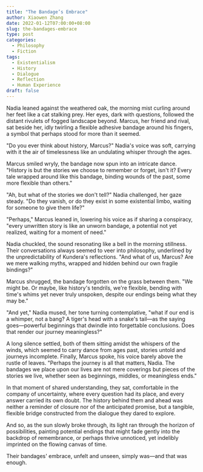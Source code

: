 ```yaml
---
title: "The Bandage’s Embrace"
author: Xiaowen Zhang
date: 2022-01-12T07:00:00+08:00
slug: the-bandages-embrace
type: post
categories:
  - Philosophy
  - Fiction
tags:
  - Existentialism
  - History
  - Dialogue
  - Reflection
  - Human Experience
draft: false
---
```


Nadia leaned against the weathered oak, the morning mist curling around her feet like a cat stalking prey. Her eyes, dark with questions, followed the distant rivulets of fogged landscape beyond. Marcus, her friend and rival, sat beside her, idly twirling a flexible adhesive bandage around his fingers, a symbol that perhaps stood for more than it seemed.

"Do you ever think about history, Marcus?" Nadia's voice was soft, carrying with it the air of timelessness like an undulating whisper through the ages.

Marcus smiled wryly, the bandage now spun into an intricate dance. "History is but the stories we choose to remember or forget, isn't it? Every tale wrapped around like this bandage, binding wounds of the past, some more flexible than others."

"Ah, but what of the stories we don't tell?" Nadia challenged, her gaze steady. "Do they vanish, or do they exist in some existential limbo, waiting for someone to give them life?"

"Perhaps," Marcus leaned in, lowering his voice as if sharing a conspiracy, "every unwritten story is like an unworn bandage, a potential not yet realized, waiting for a moment of need."

Nadia chuckled, the sound resonating like a bell in the morning stillness. Their conversations always seemed to veer into philosophy, underlined by the unpredictability of Kundera's reflections. "And what of us, Marcus? Are we mere walking myths, wrapped and hidden behind our own fragile bindings?"

Marcus shrugged, the bandage forgotten on the grass between them. "We might be. Or maybe, like history's tendrils, we're flexible, bending with time's whims yet never truly unspoken, despite our endings being what they may be."

"And yet," Nadia mused, her tone turning contemplative, "what if our end is a whimper, not a bang? A tiger's head with a snake's tail—as the saying goes—powerful beginnings that dwindle into forgettable conclusions. Does that render our journey meaningless?"

A long silence settled, both of them sitting amidst the whispers of the winds, which seemed to carry dance from ages past, stories untold and journeys incomplete. Finally, Marcus spoke, his voice barely above the rustle of leaves. "Perhaps the journey is all that matters, Nadia. The bandages we place upon our lives are not mere coverings but pieces of the stories we live, whether seen as beginnings, middles, or meaningless ends."

In that moment of shared understanding, they sat, comfortable in the company of uncertainty, where every question had its place, and every answer carried its own doubt. The history behind them and ahead was neither a reminder of closure nor of the anticipated promise, but a tangible, flexible bridge constructed from the dialogue they dared to explore.

And so, as the sun slowly broke through, its light ran through the horizon of possibilities, painting potential endings that might fade gently into the backdrop of remembrance, or perhaps thrive unnoticed, yet indelibly imprinted on the flowing canvas of time.

Their bandages' embrace, unfelt and unseen, simply was—and that was enough.